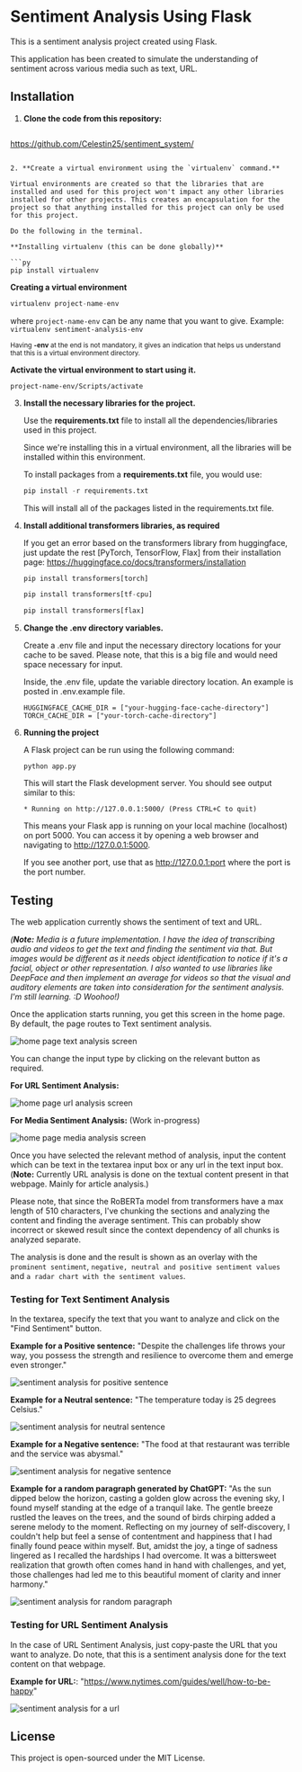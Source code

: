 # Sentiment Analysis Using Flask

This is a sentiment analysis project created using Flask.

This application has been created to simulate the understanding of sentiment across various media such as text, URL.


## Installation

1. **Clone the code from this repository:**

   ```
  https://github.com/Celestin25/sentiment_system/
   ```

2. **Create a virtual environment using the `virtualenv` command.**

   Virtual environments are created so that the libraries that are installed and used for this project won't impact any other libraries installed for other projects. This creates an encapsulation for the project so that anything installed for this project can only be used for this project.

   Do the following in the terminal.

   **Installing virtualenv (this can be done globally)**

   ```py
   pip install virtualenv
   ```

   **Creating a virtual environment**

   ```py
   virtualenv project-name-env
   ```

   where `project-name-env` can be any name that you want to give. Example: `virtualenv sentiment-analysis-env`

   <small>Having **-env** at the end is not mandatory, it gives an indication that helps us understand that this is a virtual environment directory.</small>

   **Activate the virtual environment to start using it.**

   ```
   project-name-env/Scripts/activate
   ```

3. **Install the necessary libraries for the project.**

   Use the **requirements.txt** file to install all the dependencies/libraries used in this project.

   Since we're installing this in a virtual environment, all the libraries will be installed within this environment.

   To install packages from a **requirements.txt** file, you would use:

   ```py
   pip install -r requirements.txt
   ```

   This will install all of the packages listed in the requirements.txt file.

4. **Install additional transformers libraries, as required**

   If you get an error based on the transformers library from huggingface, just update the rest [PyTorch, TensorFlow, Flax] from their installation page: https://huggingface.co/docs/transformers/installation

   ```py
   pip install transformers[torch]
   ```

   ```py
   pip install transformers[tf-cpu]
   ```

   ```py
   pip install transformers[flax]
   ```

5. **Change the .env directory variables.**

   Create a .env file and input the necessary directory locations for your cache to be saved. Please note, that this is a big file and would need space necessary for input.

   Inside, the .env file, update the variable directory location. An example is posted in .env.example file.

   ```
   HUGGINGFACE_CACHE_DIR = ["your-hugging-face-cache-directory"]
   TORCH_CACHE_DIR = ["your-torch-cache-directory"]
   ```

6. **Running the project**

   A Flask project can be run using the following command:

   ```
   python app.py
   ```

   This will start the Flask development server. You should see output similar to this:

   `* Running on http://127.0.0.1:5000/ (Press CTRL+C to quit)`

   This means your Flask app is running on your local machine (localhost) on port 5000. You can access it by opening a web browser and navigating to http://127.0.0.1:5000.

   If you see another port, use that as http://127.0.0.1:port where the port is the port number.

## Testing

The web application currently shows the sentiment of text and URL.

_(**Note:** Media is a future implementation. I have the idea of transcribing audio and videos to get the text and finding the sentiment via that. But images would be different as it needs object identification to notice if it's a facial, object or other representation. I also wanted to use libraries like DeepFace and then implement an average for videos so that the visual and auditory elements are taken into consideration for the sentiment analysis. I'm still learning. :D Woohoo!)_

Once the application starts running, you get this screen in the home page. By default, the page routes to Text sentiment analysis.

![home page text analysis screen](./static/images/screens/home-text.png)

You can change the input type by clicking on the relevant button as required.

**For URL Sentiment Analysis:**

![home page url analysis screen](./static/images/screens/home-url.png)

**For Media Sentiment Analysis:** (Work in-progress)

![home page media analysis screen](./static/images/screens/home-media.png)

Once you have selected the relevant method of analysis, input the content which can be text in the textarea input box or any url in the text input box. (**Note:** Currently URL analysis is done on the textual content present in that webpage. Mainly for article analysis.)

Please note, that since the RoBERTa model from transformers have a max length of 510 characters, I've chunking the sections and analyzing the content and finding the average sentiment. This can probably show incorrect or skewed result since the context dependency of all chunks is analyzed separate.

The analysis is done and the result is shown as an overlay with the `prominent sentiment`, `negative, neutral and positive sentiment values` and `a radar chart with the sentiment values`.

### Testing for Text Sentiment Analysis

In the textarea, specify the text that you want to analyze and click on the "Find Sentiment" button.

**Example for a Positive sentence:** "Despite the challenges life throws your way, you possess the strength and resilience to overcome them and emerge even stronger."

![sentiment analysis for positive sentence](./static/images/screens/text-positive.png)

**Example for a Neutral sentence:** "The temperature today is 25 degrees Celsius."

![sentiment analysis for neutral sentence](./static/images/screens/text-neutral.png)

**Example for a Negative sentence:** "The food at that restaurant was terrible and the service was abysmal."

![sentiment analysis for negative sentence](./static/images/screens/text-negative.png)

**Example for a random paragraph generated by ChatGPT:** "As the sun dipped below the horizon, casting a golden glow across the evening sky, I found myself standing at the edge of a tranquil lake. The gentle breeze rustled the leaves on the trees, and the sound of birds chirping added a serene melody to the moment. Reflecting on my journey of self-discovery, I couldn't help but feel a sense of contentment and happiness that I had finally found peace within myself. But, amidst the joy, a tinge of sadness lingered as I recalled the hardships I had overcome. It was a bittersweet realization that growth often comes hand in hand with challenges, and yet, those challenges had led me to this beautiful moment of clarity and inner harmony."

![sentiment analysis for random paragraph](./static/images/screens/text-random.png)

### Testing for URL Sentiment Analysis

In the case of URL Sentiment Analysis, just copy-paste the URL that you want to analyze. Do note, that this is a sentiment analysis done for the text content on that webpage.

**Example for URL:**: "https://www.nytimes.com/guides/well/how-to-be-happy"

![sentiment analysis for a url](./static/images/screens/url-positive.png)



## License

This project is open-sourced under the MIT License.
